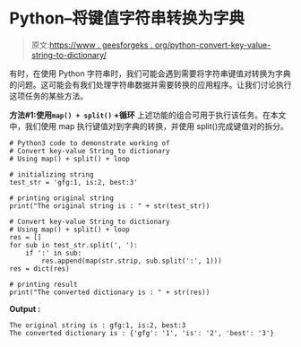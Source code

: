 # Python–将键值字符串转换为字典

> 原文:[https://www . geesforgeks . org/python-convert-key-value-string-to-dictionary/](https://www.geeksforgeeks.org/python-convert-key-value-string-to-dictionary/)

有时，在使用 Python 字符串时，我们可能会遇到需要将字符串键值对转换为字典的问题。这可能会有我们处理字符串数据并需要转换的应用程序。让我们讨论执行这项任务的某些方法。

**方法#1:使用`map() + split()` +循环**
上述功能的组合可用于执行该任务。在本文中，我们使用 map 执行键值对到字典的转换，并使用 split()完成键值对的拆分。

```
# Python3 code to demonstrate working of 
# Convert key-value String to dictionary
# Using map() + split() + loop

# initializing string
test_str = 'gfg:1, is:2, best:3'

# printing original string
print("The original string is : " + str(test_str))

# Convert key-value String to dictionary
# Using map() + split() + loop
res = []
for sub in test_str.split(', '):
    if ':' in sub:
        res.append(map(str.strip, sub.split(':', 1)))
res = dict(res)

# printing result 
print("The converted dictionary is : " + str(res)) 
```

**Output :**

```
The original string is : gfg:1, is:2, best:3
The converted dictionary is : {'gfg': '1', 'is': '2', 'best': '3'}

```